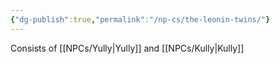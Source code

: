 ```yaml
---
{"dg-publish":true,"permalink":"/np-cs/the-leonin-twins/"}
---
```


Consists of [[NPCs/Yully\|Yully]] and [[NPCs/Kully\|Kully]]